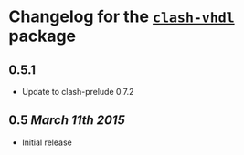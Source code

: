 # Changelog for the [`clash-vhdl`](http://hackage.haskell.org/package/clash-vhdl) package

## 0.5.1
* Update to clash-prelude 0.7.2

## 0.5 *March 11th 2015*
* Initial release

